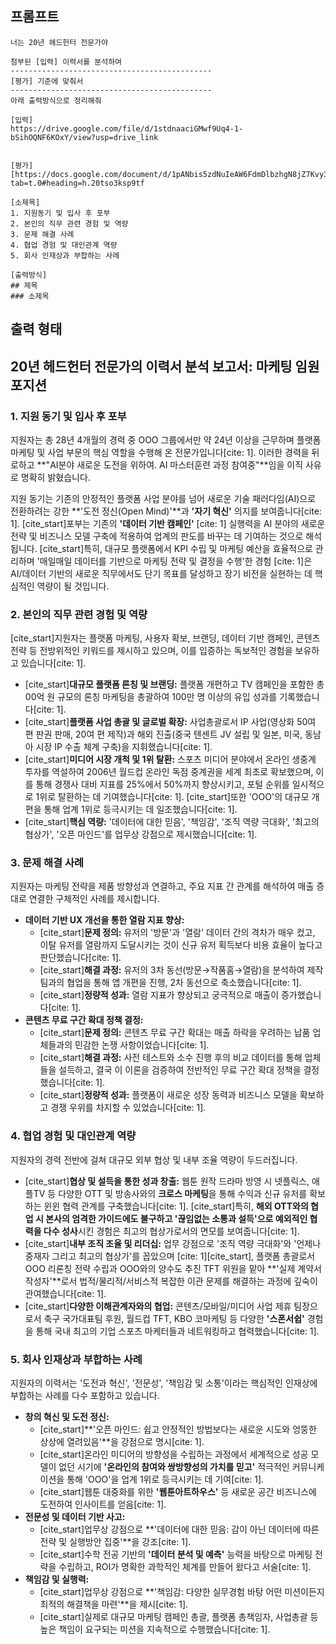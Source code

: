 ## 프롬프트
```
너는 20년 헤드헌터 전문가야

첨부된 [입력] 이력서를 분석하여 
---------------------------------------------
[평가] 기준에 맞춰서
---------------------------------------------
아래 출력방식으로 정리해줘

[입력]
https://drive.google.com/file/d/1stdnaaciGMwf9Uq4-1-bSihOQNF6KOxY/view?usp=drive_link


[평가]
[https://docs.google.com/document/d/1pANbis5zdNuIeAW6FdmDlbzhgN8jZ7Kvy3pwW77WYvI/edit?tab=t.0#heading=h.20tso3ksp9tf

[소제목]
1. 지원동기 및 입사 후 포부
2. 본인의 직무 관련 경험 및 역량
3. 문제 해결 사례
4. 협업 경험 및 대인관계 역량
5. 회사 인재상과 부합하는 사례

[출력방식]
## 제목
### 소제목
```

## 출력 형태

## 20년 헤드헌터 전문가의 이력서 분석 보고서: 마케팅 임원 포지션

### 1. 지원 동기 및 입사 후 포부

지원자는 총 28년 4개월의 경력 중 OOO 그룹에서만 약 24년 이상을 근무하며 플랫폼 마케팅 및 사업 부문의 핵심 역할을 수행해 온 전문가입니다[cite: 1]. 이러한 경력을 뒤로하고 **"AI분야 새로운 도전을 위하여. AI 마스터훈련 과정 참여중"**임을 이직 사유로 명확히 밝혔습니다.

지원 동기는 기존의 안정적인 플랫폼 사업 분야를 넘어 새로운 기술 패러다임(AI)으로 전환하려는 강한 **'도전 정신(Open Mind)'**과 **'자기 혁신'** 의지를 보여줍니다[cite: 1]. [cite_start]포부는 기존의 **'데이터 기반 캠페인'** [cite: 1] 실행력을 AI 분야의 새로운 전략 및 비즈니스 모델 구축에 적용하여 업계의 판도를 바꾸는 데 기여하는 것으로 해석됩니다. [cite_start]특히, 대규모 플랫폼에서 KPI 수립 및 마케팅 예산을 효율적으로 관리하며 '매일매일 데이터를 기반으로 마케팅 전략 및 결정을 수행'한 경험 [cite: 1]은 AI/데이터 기반의 새로운 직무에서도 단기 목표를 달성하고 장기 비전을 실현하는 데 핵심적인 역량이 될 것입니다.

### 2. 본인의 직무 관련 경험 및 역량

[cite_start]지원자는 플랫폼 마케팅, 사용자 확보, 브랜딩, 데이터 기반 캠페인, 콘텐츠 전략 등 전방위적인 키워드를 제시하고 있으며, 이를 입증하는 독보적인 경험을 보유하고 있습니다[cite: 1].

* [cite_start]**대규모 플랫폼 론칭 및 브랜딩:** 플랫폼 개편하고 TV 캠페인을 포함한 총 00억 원 규모의 론칭 마케팅을 총괄하여 100만 명 이상의 유입 성과를 기록했습니다[cite: 1].
* [cite_start]**플랫폼 사업 총괄 및 글로벌 확장:** 사업총괄로서 IP 사업(영상화 50여 편 판권 판매, 20여 편 제작)과 해외 진출(중국 텐센트 JV 설립 및 일본, 미국, 동남아 시장 IP 수출 체계 구축)을 지휘했습니다[cite: 1].
* [cite_start]**미디어 시장 개척 및 1위 탈환:** 스포츠 미디어 분야에서 온라인 생중계 투자를 역설하여 2006년 월드컵 온라인 독점 중계권을 세계 최초로 확보했으며, 이를 통해 경쟁사 대비 지표를 25%에서 50%까지 향상시키고, 포털 순위를 일시적으로 1위로 탈환하는 데 기여했습니다[cite: 1]. [cite_start]또한 'OOO'의 대규모 개편을 통해 업계 1위로 등극시키는 데 일조했습니다[cite: 1].
* [cite_start]**핵심 역량:** '데이터에 대한 믿음', '책임감', '조직 역량 극대화', '최고의 협상가', '오픈 마인드'를 업무상 강점으로 제시했습니다[cite: 1].

### 3. 문제 해결 사례

지원자는 마케팅 전략을 제품 방향성과 연결하고, 주요 지표 간 관계를 해석하여 매출 증대로 연결한 구체적인 사례를 제시합니다.

* **데이터 기반 UX 개선을 통한 열람 지표 향상:**
    * [cite_start]**문제 정의:** 유저의 '방문'과 '열람' 데이터 간의 격차가 매우 컸고, 이탈 유저를 열람까지 도달시키는 것이 신규 유저 획득보다 비용 효율이 높다고 판단했습니다[cite: 1].
    * [cite_start]**해결 과정:** 유저의 3차 동선(방문→작품홈→열람)을 분석하여 제작팀과의 협업을 통해 앱 개편을 진행, 2차 동선으로 축소했습니다[cite: 1].
    * [cite_start]**정량적 성과:** 열람 지표가 향상되고 궁극적으로 매출이 증가했습니다[cite: 1].
* **콘텐츠 무료 구간 확대 정책 결정:**
    * [cite_start]**문제 정의:** 콘텐츠 무료 구간 확대는 매출 하락을 우려하는 납품 업체들과의 민감한 논쟁 사항이었습니다[cite: 1].
    * [cite_start]**해결 과정:** 사전 테스트와 소수 진행 후의 비교 데이터를 통해 업체들을 설득하고, 결국 이 이론을 검증하여 전반적인 무료 구간 확대 정책을 결정했습니다[cite: 1].
    * [cite_start]**정량적 성과:** 플랫폼이 새로운 성장 동력과 비즈니스 모델을 확보하고 경쟁 우위를 차지할 수 있었습니다[cite: 1].

### 4. 협업 경험 및 대인관계 역량

지원자의 경력 전반에 걸쳐 대규모 외부 협상 및 내부 조율 역량이 두드러집니다.

* [cite_start]**협상 및 설득을 통한 성과 창출:** 웹툰 원작 드라마 방영 시 넷플릭스, 애플TV 등 다양한 OTT 및 방송사와의 **크로스 마케팅**을 통해 수익과 신규 유저를 확보하는 윈윈 협력 관계를 구축했습니다[cite: 1]. [cite_start]특히, **해외 OTT와의 협업 시 본사의 엄격한 가이드에도 불구하고 '끊임없는 소통과 설득'으로 예외적인 협력을 다수 성사**시킨 경험은 최고의 협상가로서의 면모를 보여줍니다[cite: 1].
* [cite_start]**내부 조직 조율 및 리더십:** 업무 강점으로 '조직 역량 극대화'와 '언제나 중재자 그리고 최고의 협상가'를 꼽았으며 [cite: 1][cite_start], 플랫폼 총괄로서 OOO 리론칭 전략 수립과 OOO와의 양수도 추진 TFT 위원을 맡아 **'실제 계약서 작성자'**로서 법적/물리적/서비스적 복잡한 이관 문제를 해결하는 과정에 깊숙이 관여했습니다[cite: 1].
* [cite_start]**다양한 이해관계자와의 협업:** 콘텐츠/모바일/미디어 사업 제휴 팀장으로서 축구 국가대표팀 후원, 월드컵 TFT, KBO 코마케팅 등 다양한 **'스폰서쉽'** 경험을 통해 국내 최고의 기업 스포츠 마케터들과 네트워킹하고 협력했습니다[cite: 1].

### 5. 회사 인재상과 부합하는 사례

지원자의 이력서는 '도전과 혁신', '전문성', '책임감 및 소통'이라는 핵심적인 인재상에 부합하는 사례를 다수 포함하고 있습니다.

* **창의 혁신 및 도전 정신:**
    * [cite_start]**'오픈 마인드: 쉽고 안정적인 방법보다는 새로운 시도와 엉뚱한 상상에 열려있음'**을 강점으로 명시[cite: 1].
    * [cite_start]온라인 미디어의 방향성을 수립하는 과정에서 세계적으로 성공 모델이 없던 시기에 **'온라인의 참여와 쌍방향성의 가치를 믿고'** 적극적인 커뮤니케이션을 통해 'OOO'을 업계 1위로 등극시키는 데 기여[cite: 1].
    * [cite_start]웹툰 대중화를 위한 **'웹툰아트하우스'** 등 새로운 공간 비즈니스에 도전하여 인사이트를 얻음[cite: 1].
* **전문성 및 데이터 기반 사고:**
    * [cite_start]업무상 강점으로 **'데이터에 대한 믿음: 감이 아닌 데이터에 따른 전략 및 실행방안 집중'**을 강조[cite: 1].
    * [cite_start]수학 전공 기반의 **'데이터 분석 및 예측'** 능력을 바탕으로 마케팅 전략을 수립하고, ROI가 명확한 과학적인 체계를 만들어 왔다고 서술[cite: 1].
* **책임감 및 실행력:**
    * [cite_start]업무상 강점으로 **'책임감: 다양한 실무경험 바탕 어떤 미션이든지 최적의 해결책을 마련'**을 제시[cite: 1].
    * [cite_start]실제로 대규모 마케팅 캠페인 총괄, 플랫폼 총책임자, 사업총괄 등 높은 책임이 요구되는 미션을 지속적으로 수행했습니다[cite: 1].